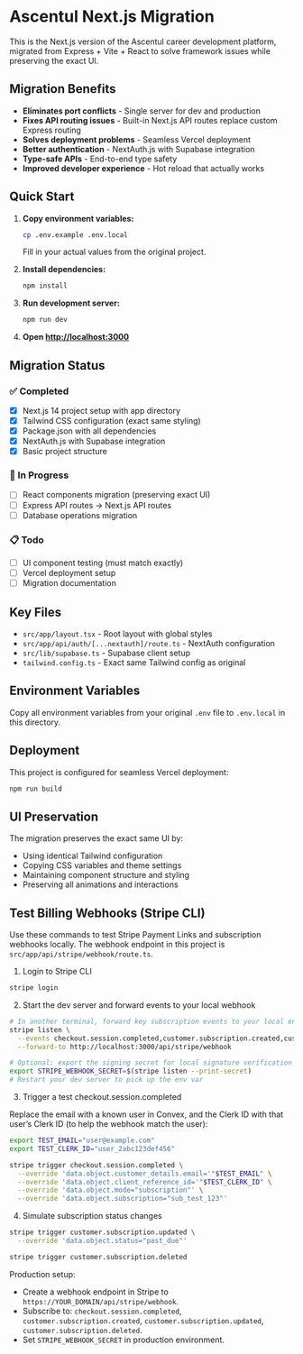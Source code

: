 # Ascentul Next.js Migration

This is the Next.js version of the Ascentul career development platform, migrated from Express + Vite + React to solve framework issues while preserving the exact UI.

## Migration Benefits

- **Eliminates port conflicts** - Single server for dev and production
- **Fixes API routing issues** - Built-in Next.js API routes replace custom Express routing
- **Solves deployment problems** - Seamless Vercel deployment
- **Better authentication** - NextAuth.js with Supabase integration
- **Type-safe APIs** - End-to-end type safety
- **Improved developer experience** - Hot reload that actually works

## Quick Start

1. **Copy environment variables:**
   ```bash
   cp .env.example .env.local
   ```
   Fill in your actual values from the original project.

2. **Install dependencies:**
   ```bash
   npm install
   ```

3. **Run development server:**
   ```bash
   npm run dev
   ```

4. **Open [http://localhost:3000](http://localhost:3000)**

## Migration Status

### ✅ Completed
- [x] Next.js 14 project setup with app directory
- [x] Tailwind CSS configuration (exact same styling)
- [x] Package.json with all dependencies
- [x] NextAuth.js with Supabase integration
- [x] Basic project structure

### 🚧 In Progress
- [ ] React components migration (preserving exact UI)
- [ ] Express API routes → Next.js API routes
- [ ] Database operations migration

### 📋 Todo
- [ ] UI component testing (must match exactly)
- [ ] Vercel deployment setup
- [ ] Migration documentation

## Key Files

- `src/app/layout.tsx` - Root layout with global styles
- `src/app/api/auth/[...nextauth]/route.ts` - NextAuth configuration
- `src/lib/supabase.ts` - Supabase client setup
- `tailwind.config.ts` - Exact same Tailwind config as original

## Environment Variables

Copy all environment variables from your original `.env` file to `.env.local` in this directory.

## Deployment

This project is configured for seamless Vercel deployment:

```bash
npm run build
```

## UI Preservation

The migration preserves the exact same UI by:
- Using identical Tailwind configuration
- Copying CSS variables and theme settings
- Maintaining component structure and styling
- Preserving all animations and interactions

## Test Billing Webhooks (Stripe CLI)

Use these commands to test Stripe Payment Links and subscription webhooks locally. The webhook endpoint in this project is `src/app/api/stripe/webhook/route.ts`.

1. Login to Stripe CLI

```bash
stripe login
```

2. Start the dev server and forward events to your local webhook

```bash
# In another terminal, forward key subscription events to your local endpoint
stripe listen \
  --events checkout.session.completed,customer.subscription.created,customer.subscription.updated,customer.subscription.deleted \
  --forward-to http://localhost:3000/api/stripe/webhook

# Optional: export the signing secret for local signature verification
export STRIPE_WEBHOOK_SECRET=$(stripe listen --print-secret)
# Restart your dev server to pick up the env var
```

3. Trigger a test checkout.session.completed

Replace the email with a known user in Convex, and the Clerk ID with that user’s Clerk ID (to help the webhook match the user):

```bash
export TEST_EMAIL="user@example.com"
export TEST_CLERK_ID="user_2abc123def456"

stripe trigger checkout.session.completed \
  --override 'data.object.customer_details.email='"$TEST_EMAIL" \
  --override 'data.object.client_reference_id='"$TEST_CLERK_ID" \
  --override 'data.object.mode="subscription"' \
  --override 'data.object.subscription="sub_test_123"'
```

4. Simulate subscription status changes

```bash
stripe trigger customer.subscription.updated \
  --override 'data.object.status="past_due"'

stripe trigger customer.subscription.deleted
```

Production setup:
- Create a webhook endpoint in Stripe to `https://YOUR_DOMAIN/api/stripe/webhook`.
- Subscribe to: `checkout.session.completed`, `customer.subscription.created`, `customer.subscription.updated`, `customer.subscription.deleted`.
- Set `STRIPE_WEBHOOK_SECRET` in production environment.
